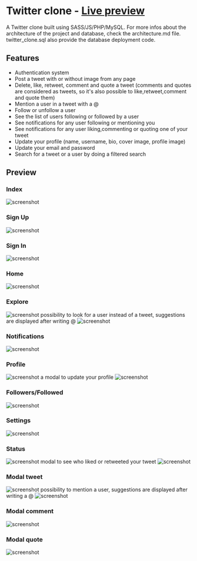# Twitter clone - [Live preview](https://tbtweet.go.yj.fr/)

A Twitter clone built using SASS/JS/PHP/MySQL.
For more infos about the architecture of the project and database, check the architecture.md file. 
twitter_clone.sql also provide the database deployment code.

## Features
- Authentication system
- Post a tweet with or without image from any page
- Delete, like, retweet, comment and quote a tweet (comments and quotes are considered as tweets, so it's also possible to like,retweet,comment and quote them)
- Mention a user in a tweet with a @
- Follow or unfollow a user
- See the list of users following or followed by a user
- See notifications for any user following or mentioning you
- See notifications for any user liking,commenting or quoting one of your tweet
- Update your profile (name, username, bio, cover image, profile image)
- Update your email and password
- Search for a tweet or a user by doing a filtered search

## Preview

### Index
![screenshot](./public/img/doc/index.png)
### Sign Up
![screenshot](./public/img/doc/signup.png)
### Sign In
![screenshot](./public/img/doc/signin.png)
### Home
![screenshot](./public/img/doc/home.png)
### Explore
![screenshot](./public/img/doc/explore.png)
possibility to look for a user instead of a tweet, suggestions are displayed after writing @
![screenshot](./public/img/explore_suggestions.png)
### Notifications
![screenshot](./public/img/doc/notifs.png)
### Profile
![screenshot](./public/img/doc/profile.png)
a modal to update your profile
![screenshot](./public/img/doc/profile_modal.png)
### Followers/Followed
![screenshot](./public/img/doc/follow.png)
### Settings
![screenshot](./public/img/doc/settings.png)
### Status
![screenshot](./public/img/doc/status.png)
modal to see who liked or retweeted your tweet
![screenshot](./public/img/doc/status_like.png)
### Modal tweet
![screenshot](./public/img/doc/modal_tweet.png)
possibility to mention a user, suggestions are displayed after writing a @
![screenshot](./public/img/doc/modal_tweet_mention.png)
### Modal comment
![screenshot](./public/img/doc/modal_comment.png)
### Modal quote
![screenshot](./public/img/doc/modal_quote.png)